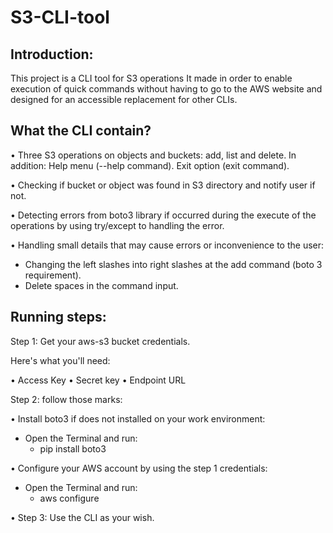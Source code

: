 # S3-CLI-tool

## Introduction:
This project is a CLI tool for S3 operations 
It made in order to enable execution of quick commands without having to go to the AWS website and designed for an accessible replacement for other CLIs.

## What the CLI contain?
•	Three S3 operations on objects and buckets: add, list and delete.
  In addition: Help menu (--help command). Exit option (exit command).
     
•	Checking if bucket or object was found in S3 directory and notify user if not.

•	Detecting errors from boto3 library if occurred during the execute of the operations by using try/except to handling the error.

•	Handling small details that may cause errors or inconvenience to the user:
-	Changing the left slashes into right slashes at the add command (boto 3 requirement).
-	Delete spaces in the command input.

## Running steps:
Step 1: Get your aws-s3 bucket credentials.

Here's what you'll need:

•	Access Key
•	Secret key
•	Endpoint URL

Step 2: follow those marks:

•	Install boto3 if does not installed on your work environment:
- Open the Terminal and run: 
  - pip install boto3

•	Configure your AWS account by using the step 1 credentials:
- Open the Terminal and run: 
  - aws configure

• Step 3:  Use the CLI as your wish.
